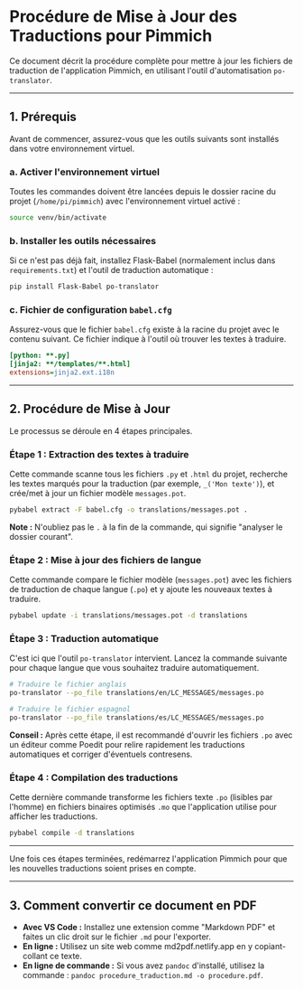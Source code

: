# Procédure de Mise à Jour des Traductions pour Pimmich

Ce document décrit la procédure complète pour mettre à jour les fichiers de traduction de l'application Pimmich, en utilisant l'outil d'automatisation `po-translator`.

---

## 1. Prérequis

Avant de commencer, assurez-vous que les outils suivants sont installés dans votre environnement virtuel.

### a. Activer l'environnement virtuel

Toutes les commandes doivent être lancées depuis le dossier racine du projet (`/home/pi/pimmich`) avec l'environnement virtuel activé :
```bash
source venv/bin/activate
```

### b. Installer les outils nécessaires

Si ce n'est pas déjà fait, installez Flask-Babel (normalement inclus dans `requirements.txt`) et l'outil de traduction automatique :
```bash
pip install Flask-Babel po-translator
```

### c. Fichier de configuration `babel.cfg`

Assurez-vous que le fichier `babel.cfg` existe à la racine du projet avec le contenu suivant. Ce fichier indique à l'outil où trouver les textes à traduire.

```ini
[python: **.py]
[jinja2: **/templates/**.html]
extensions=jinja2.ext.i18n
```

---

## 2. Procédure de Mise à Jour

Le processus se déroule en 4 étapes principales.

### Étape 1 : Extraction des textes à traduire

Cette commande scanne tous les fichiers `.py` et `.html` du projet, recherche les textes marqués pour la traduction (par exemple, `_('Mon texte')`), et crée/met à jour un fichier modèle `messages.pot`.

```bash
pybabel extract -F babel.cfg -o translations/messages.pot .
```
**Note :** N'oubliez pas le `.` à la fin de la commande, qui signifie "analyser le dossier courant".

### Étape 2 : Mise à jour des fichiers de langue

Cette commande compare le fichier modèle (`messages.pot`) avec les fichiers de traduction de chaque langue (`.po`) et y ajoute les nouveaux textes à traduire.

```bash
pybabel update -i translations/messages.pot -d translations
```

### Étape 3 : Traduction automatique

C'est ici que l'outil `po-translator` intervient. Lancez la commande suivante pour chaque langue que vous souhaitez traduire automatiquement.

```bash
# Traduire le fichier anglais
po-translator --po_file translations/en/LC_MESSAGES/messages.po

# Traduire le fichier espagnol
po-translator --po_file translations/es/LC_MESSAGES/messages.po
```
**Conseil :** Après cette étape, il est recommandé d'ouvrir les fichiers `.po` avec un éditeur comme Poedit pour relire rapidement les traductions automatiques et corriger d'éventuels contresens.

### Étape 4 : Compilation des traductions

Cette dernière commande transforme les fichiers texte `.po` (lisibles par l'homme) en fichiers binaires optimisés `.mo` que l'application utilise pour afficher les traductions.

```bash
pybabel compile -d translations
```

---

Une fois ces étapes terminées, redémarrez l'application Pimmich pour que les nouvelles traductions soient prises en compte.

---

## 3. Comment convertir ce document en PDF

*   **Avec VS Code :** Installez une extension comme "Markdown PDF" et faites un clic droit sur le fichier `.md` pour l'exporter.
*   **En ligne :** Utilisez un site web comme md2pdf.netlify.app en y copiant-collant ce texte.
*   **En ligne de commande :** Si vous avez `pandoc` d'installé, utilisez la commande : `pandoc procedure_traduction.md -o procedure.pdf`.
